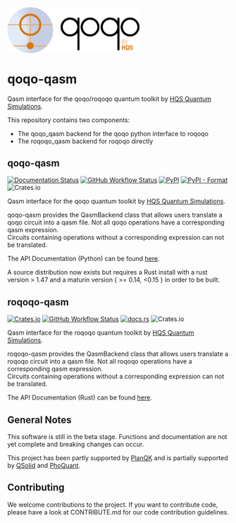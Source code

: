 <img src="qoqo_Logo_vertical_color.png" alt="qoqo logo" width="300" />

# qoqo-qasm

Qasm interface for the qoqo/roqoqo quantum toolkit by [HQS Quantum Simulations](https://quantumsimulations.de).

This repository contains two components:

* The qoqo_qasm backend for the qoqo python interface to roqoqo
* The roqoqo_qasm backend for roqoqo directly

## qoqo-qasm

[![Documentation Status](https://img.shields.io/badge/docs-read-blue)](https://hqsquantumsimulations.github.io/qoqo_qasm/)
[![GitHub Workflow Status](https://github.com/HQSquantumsimulations/qoqo_qasm/actions/workflows/hqs-build-deploy-rust-pyo3.yml/badge.svg)](https://github.com/HQSquantumsimulations/qoqo_qasm/actions/workflows/hqs-build-deploy-rust-pyo3.yml)
[![PyPI](https://img.shields.io/pypi/v/qoqo_qasm)](https://pypi.org/project/qoqo_qasm/)
[![PyPI - Format](https://img.shields.io/pypi/format/qoqo_qasm)](https://pypi.org/project/qoqo_qasm/)
![Crates.io](https://img.shields.io/crates/l/qoqo-qasm)

Qasm interface for the qoqo quantum toolkit by [HQS Quantum Simulations](https://quantumsimulations.de).

qoqo-qasm provides the QasmBackend class that allows users translate a qoqo circuit into a qasm file.
Not all qoqo operations have a corresponding qasm expression.  
Circuits containing operations without a corresponding expression can not be translated.

The API Documentation (Python) can be found [here](https://hqsquantumsimulations.github.io/qoqo_qasm/generated/qoqo_qasm.html#module-qoqo_qasm).

A source distribution now exists but requires a Rust install with a rust version > 1.47 and a maturin version { >= 0.14, <0.15 } in order to be built.

## roqoqo-qasm

[![Crates.io](https://img.shields.io/crates/v/roqoqo-qasm)](https://crates.io/crates/roqoqo-qasm)
[![GitHub Workflow Status](https://github.com/HQSquantumsimulations/qoqo_qasm/actions/workflows/hqs-build-deploy-rust-pyo3.yml/badge.svg)](https://github.com/HQSquantumsimulations/qoqo_qasm/actions/workflows/hqs-build-deploy-rust-pyo3.yml)
[![docs.rs](https://img.shields.io/docsrs/roqoqo-qasm)](https://docs.rs/roqoqo-qasm/)
![Crates.io](https://img.shields.io/crates/l/roqoqo-qasm)

Qasm interface for the roqoqo quantum toolkit by [HQS Quantum Simulations](https://quantumsimulations.de).

roqoqo-qasm provides the QasmBackend class that allows users translate a roqoqo circuit into a qasm file.
Not all roqoqo operations have a corresponding qasm expression.  
Circuits containing operations without a corresponding expression can not be translated.

The API Documentation (Rust) can be found [here](https://docs.rs/roqoqo-qasm/).

## General Notes

This software is still in the beta stage. Functions and documentation are not yet complete and breaking changes can occur.

This project has been partly supported by [PlanQK](https://planqk.de) and is partially supported by [QSolid](https://www.q-solid.de/) and [PhoQuant](https://www.quantentechnologien.de/forschung/foerderung/quantencomputer-demonstrationsaufbauten/phoquant.html).

## Contributing

We welcome contributions to the project. If you want to contribute code, please have a look at CONTRIBUTE.md for our code contribution guidelines.
